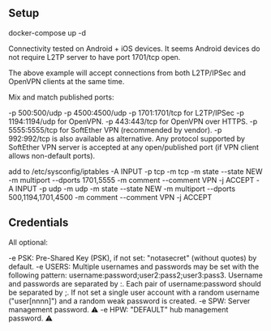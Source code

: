 ## Setup
docker-compose up -d

Connectivity tested on Android + iOS devices. It seems Android devices do not require L2TP server to have port 1701/tcp open.

The above example will accept connections from both L2TP/IPSec and OpenVPN clients at the same time.

Mix and match published ports:

-p 500:500/udp -p 4500:4500/udp -p 1701:1701/tcp for L2TP/IPSec
-p 1194:1194/udp for OpenVPN.
-p 443:443/tcp for OpenVPN over HTTPS.
-p 5555:5555/tcp for SoftEther VPN (recommended by vendor).
-p 992:992/tcp is also available as alternative.
Any protocol supported by SoftEther VPN server is accepted at any open/published port (if VPN client allows non-default ports).

add to /etc/sysconfig/iptables
-A INPUT -p tcp -m tcp -m state --state NEW -m multiport --dports 1701,5555 -m comment --comment VPN -j ACCEPT
-A INPUT -p udp -m udp -m state --state NEW -m multiport --dports 500,1194,1701,4500 -m comment --comment VPN -j ACCEPT

## Credentials
All optional:

-e PSK: Pre-Shared Key (PSK), if not set: "notasecret" (without quotes) by default.
-e USERS: Multiple usernames and passwords may be set with the following pattern: username:password;user2:pass2;user3:pass3. Username and passwords are separated by :. Each pair of username:password should be separated by ;. If not set a single user account with a random username ("user[nnnn]") and a random weak password is created.
-e SPW: Server management password. ⚠️
-e HPW: "DEFAULT" hub management password. ⚠️
